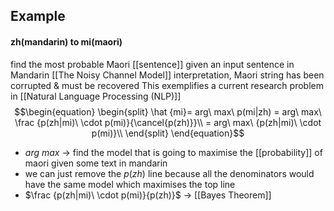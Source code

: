 
## Example
#### zh(mandarin) to mi(maori)
find the most probable Maori [[sentence]] given an input sentence in Mandarin
[[The Noisy Channel Model]] interpretation, Maori string has been corrupted & must be recovered
This exemplifies a current research problem in [[Natural Language Processing (NLP)]]
$$\begin{equation}
	\begin{split} 
	\hat {mi}= arg\ max\ p(mi|zh)
		= arg\ max\ \frac {p(zh|mi)\ \cdot p(mi)}{\cancel{p(zh)}}\\
		= arg\ max\ {p(zh|mi)\ \cdot p(mi)}\\
		\end{split}
		\end{equation}$$
- $arg\ max$ $\rightarrow$ find the model that is going to maximise the [[probability]] of maori given some text in mandarin
- we can just remove the $p(zh)$ line because all the denominators would have the same model which maximises the top line
- $\frac {p(zh|mi)\ \cdot p(mi)}{p(zh)}$ $\rightarrow$ [[Bayes Theorem]]

